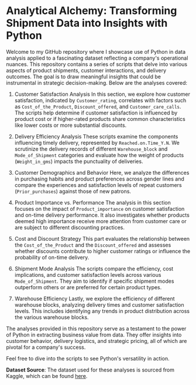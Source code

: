 # Analytical Alchemy: Transforming Shipment Data into Insights with Python

Welcome to my GitHub repository where I showcase use of Python in data analysis applied to a fascinating dataset reflecting a company's operational nuances. This repository contains a series of scripts that delve into various aspects of product shipments, customer interactions, and delivery outcomes. The goal is to draw meaningful insights that could be instrumental in strategic decision-making. Below are the analyses covered:

1. Customer Satisfaction Analysis
In this section, we explore how customer satisfaction, indicated by `Customer_rating`, correlates with factors such as `Cost_of_the_Product`, `Discount_offered`, and `Customer_care_calls`. The scripts help determine if customer satisfaction is influenced by product cost or if higher-rated products share common characteristics like lower costs or more substantial discounts.

2. Delivery Efficiency Analysis
These scripts examine the components influencing timely delivery, represented by `Reached.on.Time_Y.N`. We scrutinize the delivery records of different `Warehouse_block` and `Mode_of_Shipment` categories and evaluate how the weight of products (`Weight_in_gms`) impacts the punctuality of deliveries.

3. Customer Demographics and Behavior
Here, we analyze the differences in purchasing habits and product preferences across gender lines and compare the experiences and satisfaction levels of repeat customers (`Prior_purchases`) against those of new patrons.

4. Product Importance vs. Performance
The analysis in this section focuses on the impact of `Product_importance` on customer satisfaction and on-time delivery performance. It also investigates whether products deemed high importance receive more attention from customer care or are subject to different discounting practices.

5. Cost and Discount Strategy
This part evaluates the relationship between the `Cost_of_the_Product` and the `Discount_offered` and assesses whether discounts contribute to higher customer ratings or influence the probability of on-time delivery.

6. Shipment Mode Analysis
The scripts compare the efficiency, cost implications, and customer satisfaction levels across various `Mode_of_Shipment`. They aim to identify if specific shipment modes outperform others or are preferred for certain product types.

7. Warehouse Efficiency
Lastly, we explore the efficiency of different warehouse blocks, analyzing delivery times and customer satisfaction levels. This includes identifying any trends in product distribution across the various warehouse blocks.

The analyses provided in this repository serve as a testament to the power of Python in extracting business value from data. They offer insights into customer behavior, delivery logistics, and strategic pricing, all of which are pivotal for a company's success.

Feel free to dive into the scripts to see Python's versatility in action.

**Dataset Source**: The dataset used for these analyses is sourced from Kaggle, which can be found [here](https://www.kaggle.com/datasets/prachi13/customer-analytics/data).
